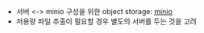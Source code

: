 - 서버 <-> minio 구성을 위한 object storage: [minio](https://min.io/docs/minio/container/index.html)
- 저용량 파일 추출이 필요할 경우 별도의 서버를 두는 것을 고려